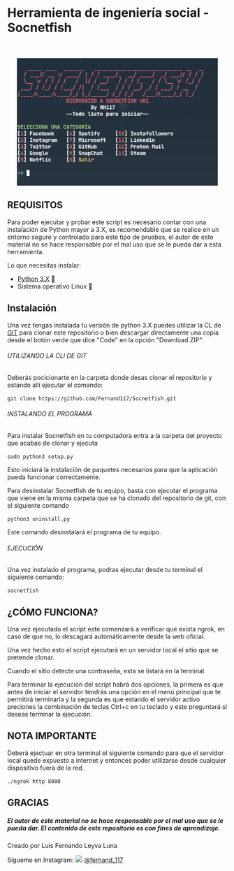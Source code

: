 # Herramienta de ingeniería social - Socnetfish

<p align="center">
 <br></br>
 <img src="https://raw.githubusercontent.com/Fernand117/Socnetfish/main/src/img/socnetfish.png">
</p>

## REQUISITOS
Para poder ejecutar y probar este script es necesario contar con una instalación de Python mayor a 3.X, es recomendable que se realice en un entorno seguro y controlado para este tipo de pruebas, el autor de este material no se hace responsable por el mal uso que se le pueda dar a esta herramienta.

Lo que necesitas instalar:
- [Python 3.X](https://www.python.org/) :snake:
- Sistema operativo Linux :penguin:



## Instalación
Una vez tengas instalada tu versión de python 3.X puedes utilizar la CL de [GIT](https://git-scm.com/) para clonar este repositorio o bien descargar directamente una copia desde el botón verde que dice "Code" en la opción "Download ZIP"

###### UTILIZANDO LA CLI DE GIT
Deberás pocicionarte en la carpeta donde desas clonar el repositorio y estando allí ejecutar el comando:
```
git clone https://github.com/Fernand117/Socnetfish.git
```

###### INSTALANDO EL PROGRAMA
Para instalar Socnetfish en tu computadora entra a la carpeta del proyecto que acabas de clonar y ejecuta

```
sudo python3 setup.py
```
Esto iniciará la instalación de paquetes necesarios para que la aplicación pueda funcionar correctamente.

Para desinstalar Socnetfish de tu equipo, basta con ejecutar el programa que viene en la misma carpeta que se ha clonado del
repositorio de git, con el siguiente comando

```
python3 uninstall.py
```
Este comando desinstalará el programa de tu equipo.

###### EJECUCIÓN

Una vez instalado el programa, podras ejecutar desde tu terminal el siguiente comando:
```
socnetfish
```
## ¿CÓMO FUNCIONA?
Una vez ejecutado el script este comenzará a verificar que exista ngrok, en caso de que no, lo descagará automáticamente desde la web oficial.

Una vez hecho esto el script ejecutará en un servidor local el sitio que se pretende clonar.

Cuando el sitio detecte una contraseña, esta se listará en la terminal.

Para terminar la ejecución del script habrá dos opciones, la primera es que antes de iniciar el servidor tendrás una opción en el menú principal que te permitirá terminarla y la segunda es que estando el servidor activo preciones la combinación de teclas Ctrl+c en tu teclado y este preguntará si deseas terminar la ejecución.

## NOTA IMPORTANTE
Deberá ejectuar en otra terminal el siguiente comando para que el servidor local quede expuesto a internet y entonces poder utilizarse desde cualquier dispositivo fuera de la red.

```
./ngrok http 8080
```



## GRACIAS
##### El autor de este material no se hace responsable por el mal uso que se le pueda dar. El contenido de este repositorio es con fines de aprendizaje.

Creado por Luis Fernando Leyva Luna

Sígueme en Instagram: <img src="https://www.instagram.com/static/images/ico/apple-touch-icon-76x76-precomposed.png/666282be8229.png" style="width:25px"> [@fernand_117](https://www.instagram.com/fernand_117/?hl=es-la)
